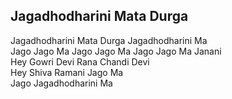 ## Jagadhodharini Mata Durga


Jagadhodharini Mata Durga Jagadhodharini Ma  
Jago Jago Ma Jago Jago Ma Jago Jago Ma Janani  
Hey Gowri Devi Rana Chandi Devi  
Hey Shiva Ramani Jago Ma  
Jago Jagadhodharini Ma

